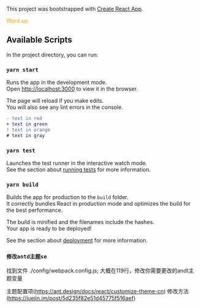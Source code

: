 This project was bootstrapped with [Create React App](https://github.com/facebook/create-react-app).

<span style="color:orange;">Word up</span>

## Available Scripts

In the project directory, you can run:

### `yarn start`

Runs the app in the development mode.<br>
Open [http://localhost:3000](http://localhost:3000) to view it in the browser.

The page will reload if you make edits.<br>
You will also see any lint errors in the console.
```diff
- text in red
+ text in green
! text in orange
# text in gray
```

### `yarn test`

Launches the test runner in the interactive watch mode.<br>
See the section about [running tests](https://facebook.github.io/create-react-app/docs/running-tests) for more information.

### `yarn build`

Builds the app for production to the `build` folder.<br>
It correctly bundles React in production mode and optimizes the build for the best performance.

The build is minified and the filenames include the hashes.<br>
Your app is ready to be deployed!

See the section about [deployment](https://facebook.github.io/create-react-app/docs/deployment) for more information.

### `修改antd主题se`
找到文件 ./config/webpack.config.js; 大概在119行，修改你需要更改的andt主题变量

主题配置项(https://ant.design/docs/react/customize-theme-cn)
修改方法(https://juejin.im/post/5d235f82e51d45775f516aef)

